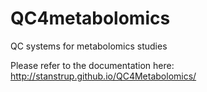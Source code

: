 # QC4metabolomics
QC systems for metabolomics studies

Please refer to the documentation here: http://stanstrup.github.io/QC4Metabolomics/



